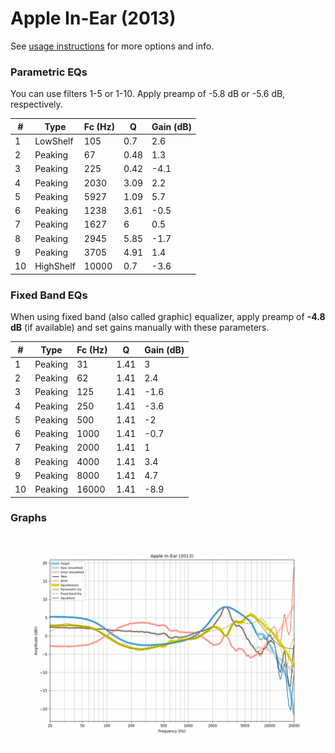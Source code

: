 # Apple In-Ear (2013)
See [usage instructions](https://github.com/jaakkopasanen/AutoEq#usage) for more options and info.

### Parametric EQs
You can use filters 1-5 or 1-10. Apply preamp of -5.8 dB or -5.6 dB, respectively.

|   # | Type      |   Fc (Hz) |    Q |   Gain (dB) |
|-----|-----------|-----------|------|-------------|
|   1 | LowShelf  |       105 | 0.7  |         2.6 |
|   2 | Peaking   |        67 | 0.48 |         1.3 |
|   3 | Peaking   |       225 | 0.42 |        -4.1 |
|   4 | Peaking   |      2030 | 3.09 |         2.2 |
|   5 | Peaking   |      5927 | 1.09 |         5.7 |
|   6 | Peaking   |      1238 | 3.61 |        -0.5 |
|   7 | Peaking   |      1627 | 6    |         0.5 |
|   8 | Peaking   |      2945 | 5.85 |        -1.7 |
|   9 | Peaking   |      3705 | 4.91 |         1.4 |
|  10 | HighShelf |     10000 | 0.7  |        -3.6 |

### Fixed Band EQs
When using fixed band (also called graphic) equalizer, apply preamp of **-4.8 dB** (if available) and set gains manually with these parameters.

|   # | Type    |   Fc (Hz) |    Q |   Gain (dB) |
|-----|---------|-----------|------|-------------|
|   1 | Peaking |        31 | 1.41 |         3   |
|   2 | Peaking |        62 | 1.41 |         2.4 |
|   3 | Peaking |       125 | 1.41 |        -1.6 |
|   4 | Peaking |       250 | 1.41 |        -3.6 |
|   5 | Peaking |       500 | 1.41 |        -2   |
|   6 | Peaking |      1000 | 1.41 |        -0.7 |
|   7 | Peaking |      2000 | 1.41 |         1   |
|   8 | Peaking |      4000 | 1.41 |         3.4 |
|   9 | Peaking |      8000 | 1.41 |         4.7 |
|  10 | Peaking |     16000 | 1.41 |        -8.9 |

### Graphs
![](./Apple%20In-Ear%20(2013).png)
